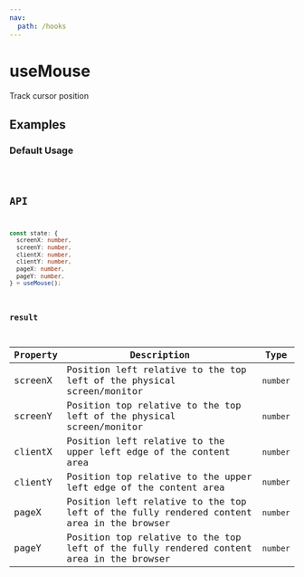 ```yaml
---
nav:
  path: /hooks
---
```


# useMouse

Track cursor position

## Examples

### Default Usage

<code src="./demo/demo1.tsx" />

## API

```typescript
const state: {
  screenX: number, 
  screenY: number, 
  clientX: number, 
  clientY: number,
  pageX: number,
  pageY: number,
} = useMouse();
```

### result

| Property | Description                                                                              | Type     |
|----------|------------------------------------------------------------------------------------------|----------|
| screenX  | Position left relative to the top left of the physical screen/monitor                    | `number` |
| screenY  | Position top relative to the top left of the physical screen/monitor                     | `number` |
| clientX  | Position left relative to the upper left edge of the content area                        | `number` |
| clientY  | Position top relative to the upper left edge of the content area                         | `number` |
| pageX    | Position left relative to the top left of the fully rendered content area in the browser | `number` |
| pageY    | Position top relative to the top left of the fully rendered content area in the browser  | `number` |

